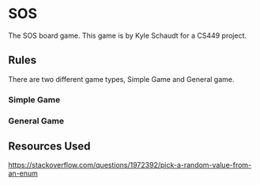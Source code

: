 # SOS

The SOS board game. This game is by Kyle Schaudt for a CS449 project.

## Rules

There are two different game types, Simple Game and General game.

### Simple Game

### General Game

## Resources Used

https://stackoverflow.com/questions/1972392/pick-a-random-value-from-an-enum
